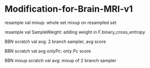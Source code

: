 # Modification-for-Brain-MRI-v1

resample val mixup: whole set mixup on resampled set

resample val SampleWeight: adding weight in F.binary_cross_entropy

BBN scratch val avg: 2 branch sampler, avg score

BBN scratch val avg onlyPc: only Pc score

BBN mixup scratch val avg: mixup of 2 branch sampler
